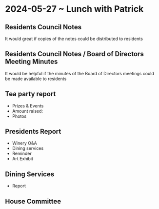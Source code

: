 # 2024-05-27 ~ Lunch with Patrick

## Residents Council Notes

It would great if copies of the notes could be distributed to residents

## Residents Council Notes / Board of Directors Meeting Minutes

It would be helpful if the minutes of the Board of Directors meetings could be made available to residents

## Tea party report

* Prizes & Events
* Amount raised:
* Photos

## Presidents Report

* Winery O&A
* Dining services
* Reminder
* Art Exhibit

## Dining Services

* Report

## House Committee




